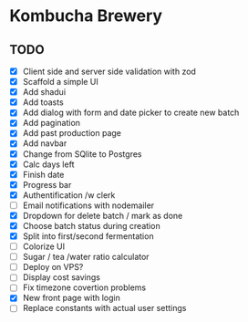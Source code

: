 # Kombucha Brewery

## TODO

-   [x] Client side and server side validation with zod
-   [x] Scaffold a simple UI
-   [x] Add shadui
-   [x] Add toasts
-   [x] Add dialog with form and date picker to create new batch
-   [x] Add pagination
-   [x] Add past production page
-   [x] Add navbar
-   [x] Change from SQlite to Postgres
-   [x] Calc days left
-   [x] Finish date
-   [x] Progress bar
-   [x] Authentification /w clerk
-   [ ] Email notifications with nodemailer
-   [x] Dropdown for delete batch / mark as done
-   [x] Choose batch status during creation
-   [x] Split into first/second fermentation
-   [ ] Colorize UI
-   [ ] Sugar / tea /water ratio calculator
-   [ ] Deploy on VPS?
-   [ ] Display cost savings
-   [ ] Fix timezone covertion problems
-   [x] New front page with login
-   [ ] Replace constants with actual user settings
